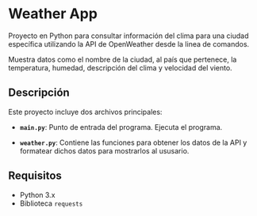 # Weather App

Proyecto en Python para consultar información del clima para una ciudad específica utilizando la API de OpenWeather desde la linea de comandos.

Muestra datos como el nombre de la ciudad, al país que pertenece, la temperatura, humedad, descripción del clima y velocidad del viento.

## Descripción

Este proyecto incluye dos archivos principales:

- **`main.py`**: Punto de entrada del programa. Ejecuta el programa.

- **`weather.py`**: Contiene las funciones para obtener los datos de la API y formatear dichos datos para mostrarlos al ususario.

## Requisitos

- Python 3.x
- Biblioteca `requests`
